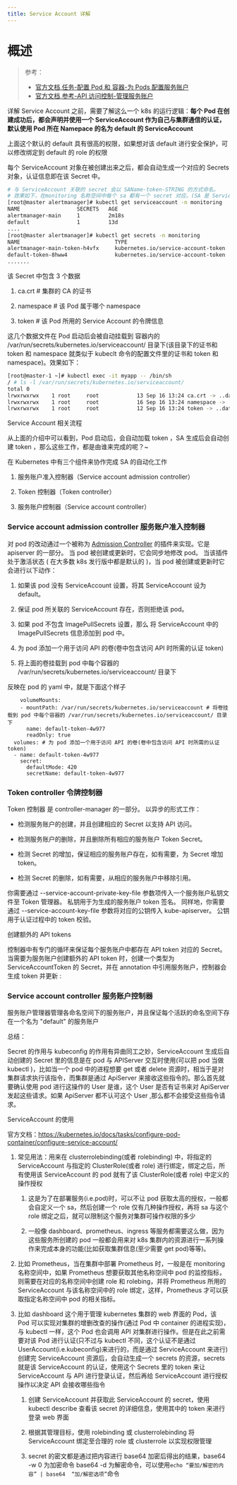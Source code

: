 ```yaml
---
title: Service Account 详解
---
```


# 概述

> 参考：
>
> - [官方文档,任务-配置 Pod 和 容器-为 Pods 配置服务账户](https://kubernetes.io/docs/tasks/configure-pod-container/configure-service-account/)
> - [官方文档,参考-API 访问控制-管理服务账户](https://kubernetes.io/docs/reference/access-authn-authz/service-accounts-admin/)

详解 Service Account 之前，需要了解这么一个 k8s 的运行逻辑：**每个 Pod 在创建成功后，都会声明并使用一个 ServiceAccount 作为自己与集群通信的认证，默认使用 Pod 所在 Namepace 的名为 default 的 ServiceAccount**

上面这个默认的 default 具有很高的权限，如果想对该 default 进行安全保护，可以修改绑定到 default 的 role 的权限

每个 ServiceAccount 对象在被创建出来之后，都会自动生成一个对应的 Secrets 对象，认证信息即在该 Secret 中。

```bash
# 与 ServiceAccount 关联的 secret 会以 SAName-token-STRING 的方式命名。
# 效果如下，在monitoring 名称空间中每个 sa 都有一个 secret 对应。(SA 是 ServiceAccount 的简称)
[root@master alertmanager]# kubectl get serviceaccount -n monitoring
NAME                  SECRETS   AGE
alertmanager-main     1         2m18s
default               1         13d
....
[root@master alertmanager]# kubectl get secrets -n monitoring
NAME                              TYPE                                  DATA   AGE
alertmanager-main-token-h4vfx     kubernetes.io/service-account-token   3      2m22s
default-token-8hww4               kubernetes.io/service-account-token   3      13d
.......
```

该 Secret 中包含 3 个数据

1. ca.crt # 集群的 CA 的证书

2. namespace # 该 Pod 属于哪个 namespace

3. token # 该 Pod 所用的 Service Account 的令牌信息

这几个数据文件在 Pod 启动后会被自动挂载到 容器内的 /var/run/secrets/kubernetes.io/serviceaccount/ 目录下(该目录下的证书和 token 和 namespace 就类似于 kubeclt 命令的配置文件里的证书和 token 和 namespace)。效果如下：

```bash
[root@master-1 ~]# kubectl exec -it myapp -- /bin/sh
/ # ls -l /var/run/secrets/kubernetes.io/serviceaccount/
total 0
lrwxrwxrwx    1 root     root            13 Sep 16 13:24 ca.crt -> ..data/ca.crt
lrwxrwxrwx    1 root     root            16 Sep 16 13:24 namespace -> ..data/namespace
lrwxrwxrwx    1 root     root            12 Sep 16 13:24 token -> ..data/token
```

Service Account 相关流程

从上面的介绍中可以看到，Pod 启动后，会自动加载 token ，SA 生成后会自动创建 token ，那么这些工作，都是由谁来完成的呢？~

在 Kubernetes 中有三个组件来协作完成 SA 的自动化工作

1. 服务账户准入控制器（Service account admission controller）

2. Token 控制器（Token controller）

3. 服务账户控制器（Service account controller）

### Service account admission controller 服务账户准入控制器

对 pod 的改动通过一个被称为 [Admission Controller](https://kubernetes.io/docs/admin/admission-controllers) 的插件来实现。它是 apiserver 的一部分。 当 pod 被创建或更新时，它会同步地修改 pod。 当该插件处于激活状态 ( 在大多数 k8s 发行版中都是默认的 )，当 pod 被创建或更新时它会进行以下动作：

1. 如果该 pod 没有 ServiceAccount 设置，将其 ServiceAccount 设为 default。

2. 保证 pod 所关联的 ServiceAccount 存在，否则拒绝该 pod。

3. 如果 pod 不包含 ImagePullSecrets 设置，那么 将 ServiceAccount 中的 ImagePullSecrets 信息添加到 pod 中。

4. 为 pod 添加一个用于访问 API 的卷(卷中包含访问 API 时所需的认证 token)

5. 将上面的卷挂载到 pod 中每个容器的 /var/run/secrets/kubernetes.io/serviceaccount/ 目录下

反映在 pod 的 yaml 中，就是下面这个样子

        volumeMounts:
        - mountPath: /var/run/secrets/kubernetes.io/serviceaccount # 将卷挂载到 pod 中每个容器的 /var/run/secrets/kubernetes.io/serviceaccount/ 目录下
          name: default-token-4w977
          readOnly: true
      volumes: # 为 pod 添加一个用于访问 API 的卷(卷中包含访问 API 时所需的认证 token)
      - name: default-token-4w977
        secret:
          defaultMode: 420
          secretName: default-token-4w977

### Token controller 令牌控制器

Token 控制器 是 controller-manager 的一部分。 以异步的形式工作：

- 检测服务账户的创建，并且创建相应的 Secret 以支持 API 访问。

- 检测服务账户的删除，并且删除所有相应的服务账户 Token Secret。

- 检测 Secret 的增加，保证相应的服务账户存在，如有需要，为 Secret 增加 token。

- 检测 Secret 的删除，如有需要，从相应的服务账户中移除引用。

你需要通过 --service-account-private-key-file 参数项传入一个服务账户私钥文件至 Token 管理器。 私钥用于为生成的服务账户 token 签名。 同样地，你需要通过 --service-account-key-file 参数将对应的公钥传入 kube-apiserver。 公钥用于认证过程中的 token 校验。

创建额外的 API tokens

控制器中有专门的循环来保证每个服务账户中都存在 API token 对应的 Secret。 当需要为服务账户创建额外的 API token 时，创建一个类型为 ServiceAccountToken 的 Secret，并在 annotation 中引用服务账户，控制器会生成 token 并更新 :

### Service account controller 服务账户控制器

服务账户管理器管理各命名空间下的服务账户，并且保证每个活跃的命名空间下存在一个名为 "default" 的服务账户

总结：

Secret 的作用与 kubeconfig 的作用有异曲同工之妙，ServiceAccount 生成后自动创建的 Secret 里的信息是在 pod 与 APIServer 交互时使用(可以把 pod 当做 kubectl )，比如当一个 pod 中的进程想要 get 或者 delete 资源时，相当于是对集群请求执行该指令，而集群是通过 ApiServer 来接收这些指令的。那么首先就要确认使用 pod 进行这操作的 User 是谁，这个 User 是否有证书来对 ApiServer 发起这些请求。如果 ApiServer 都不认可这个 User ,那么都不会接受这些指令请求。

ServiceAccount 的使用

官方文档：<https://kubernetes.io/docs/tasks/configure-pod-container/configure-service-account/>

1. 常见用法：用来在 clusterrolebinding(或者 rolebinding) 中，将指定的 ServiceAccount 与指定的 ClusterRole(或者 role) 进行绑定，绑定之后，所有使用该 ServiceAccount 的 pod 就有了该 ClusterRole(或者 role) 中定义的操作授权

   1. 这是为了在部署服务(i.e.pod)时，可以不让 pod 获取太高的授权，一般都会自定义一个 sa，然后创建一个 role 仅有几种操作授权，再将 sa 与这个 role 绑定之后，就可以限制这个服务对集群可操作权限的多少

   2. 一般像 dashboard、prometheus、ingress 等服务都需要这么做，因为这些服务所创建的 pod 一般都会用来对 k8s 集群内的资源进行一系列操作来完成本身的功能(比如获取集群信息(至少需要 get pod)等等)。

2. 比如 Prometheus，当在集群中部署 Prometheus 时，一般是在 monitoring 名称空间中，如果 Prometheus 想要获取其他名称空间中 pod 的监控指标，则需要在对应的名称空间中创建 role 和 rolebing，并将 Prometheus 所用的 ServiceAccount 与该名称空间中的 role 绑定，这样，Prometheus 才可以获取指定名称空间中 pod 的相关指标。

3. 比如 dashboard 这个用于管理 kubernetes 集群的 web 界面的 Pod，该 Pod 可以实现对集群的增删改查的操作(通过 Pod 中 container 的进程实现)，与 kubectl 一样，这个 Pod 也会调用 API 对集群进行操作。但是在此之前需要对该 Pod 进行认证(只不过与 kubectl 不同，这个认证不是通过 UserAccount(i.e.kubeconfig)来进行的，而是通过 ServiceAccount 来进行)创建完 ServiceAccount 资源后，会自动生成一个 secrets 的资源，secrets 就是该 ServiceAccount 的认证，使用这个 Secrets 里的 token 来让 ServiceAccount 与 API 进行登录认证，然后再给 ServiceAccount 进行授权操作以决定 API 会接收哪些指令

   1. 创建 ServiceAccount 并获取此 ServiceAccount 的 secret，使用 kubectl describe 查看该 secret 的详细信息，使用其中的 token 来进行登录 web 界面

   2. 根据其管理目标，使用 rolebinding 或 clusterrolebinding 将 ServiceAccount 绑定至合理的 role 或 clusterrole 以实现权限管理

   3. secret 的密文都是通过把内容进行 base64 加密后得出的结果，base64 -w 0 为加密命令 base64 -d 为解密命令，可以使用`echo “要加/解密的内容” | base64  “加/解密选项”`命令
